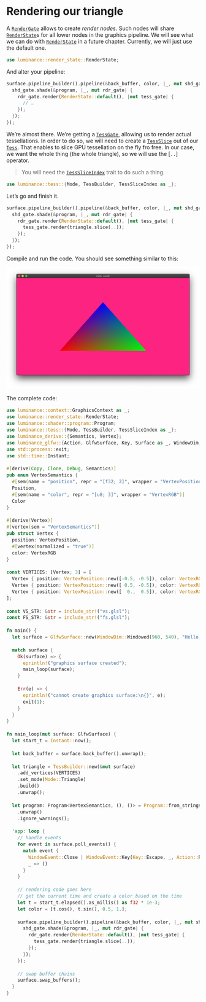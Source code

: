 # Rendering our triangle

A [`RenderGate`] allows to create _render nodes_. Such nodes will share [`RenderState`]s for all
lower nodes in the graphics pipeline. We will see what we can do with [`RenderState`] in a future
chapter. Currently, we will just use the default one.

```rust
use luminance::render_state::RenderState;
```

And alter your pipeline:

```rust
surface.pipeline_builder().pipeline(&back_buffer, color, |_, mut shd_gate| {
  shd_gate.shade(&program, |_, mut rdr_gate| {
    rdr_gate.render(RenderState::default(), |mut tess_gate| {
      // …
    });
  });
});
```

We’re almost there. We’re getting a [`TessGate`], allowing us to render actual tessellations. In
order to do so, we will need to create a [`TessSlice`] out of our [`Tess`]. That enables to slice
GPU tessellation on the fly fro free. In our case, we want the whole thing (the whole triangle),
so we will use the [`..`] operator.

> You will need the [`TessSliceIndex`] trait to do such a thing.

```rust
use luminance::tess::{Mode, TessBuilder, TessSliceIndex as _};
```

Let’s go and finish it.

```rust
surface.pipeline_builder().pipeline(&back_buffer, color, |_, mut shd_gate| {
  shd_gate.shade(&program, |_, mut rdr_gate| {
    rdr_gate.render(RenderState::default(), |mut tess_gate| {
      tess_gate.render(triangle.slice(..));
    });
  });
});
```

Compile and run the code. You should see something similar to this:

![](imgs/your_first_triangle.png)

The complete code:

```rust
use luminance::context::GraphicsContext as _;
use luminance::render_state::RenderState;
use luminance::shader::program::Program;
use luminance::tess::{Mode, TessBuilder, TessSliceIndex as _};
use luminance_derive::{Semantics, Vertex};
use luminance_glfw::{Action, GlfwSurface, Key, Surface as _, WindowDim, WindowEvent, WindowOpt};
use std::process::exit;
use std::time::Instant;

#[derive(Copy, Clone, Debug, Semantics)]
pub enum VertexSemantics {
  #[sem(name = "position", repr = "[f32; 2]", wrapper = "VertexPosition")]
  Position,
  #[sem(name = "color", repr = "[u8; 3]", wrapper = "VertexRGB")]
  Color
}

#[derive(Vertex)]
#[vertex(sem = "VertexSemantics")]
pub struct Vertex {
  position: VertexPosition,
  #[vertex(normalized = "true")]
  color: VertexRGB
}

const VERTICES: [Vertex; 3] = [
  Vertex { position: VertexPosition::new([-0.5, -0.5]), color: VertexRGB::new([255,   0,   0]) },
  Vertex { position: VertexPosition::new([ 0.5, -0.5]), color: VertexRGB::new([  0, 255,   0]) },
  Vertex { position: VertexPosition::new([  0.,  0.5]), color: VertexRGB::new([  0,   0, 255]) },
];

const VS_STR: &str = include_str!("vs.glsl");
const FS_STR: &str = include_str!("fs.glsl");

fn main() {
  let surface = GlfwSurface::new(WindowDim::Windowed(960, 540), "Hello, world!", WindowOpt::default());

  match surface {
    Ok(surface) => {
      eprintln!("graphics surface created");
      main_loop(surface);
    }

    Err(e) => {
      eprintln!("cannot create graphics surface:\n{}", e);
      exit(1);
    }
  }
}

fn main_loop(mut surface: GlfwSurface) {
  let start_t = Instant::now();

  let back_buffer = surface.back_buffer().unwrap();

  let triangle = TessBuilder::new(&mut surface)
    .add_vertices(VERTICES)
    .set_mode(Mode::Triangle)
    .build()
    .unwrap();

  let program: Program<VertexSemantics, (), ()> = Program::from_strings(None, VS_STR, None, FS_STR)
    .unwrap()
    .ignore_warnings();

  'app: loop {
    // handle events
    for event in surface.poll_events() {
      match event {
        WindowEvent::Close | WindowEvent::Key(Key::Escape, _, Action::Release, _) => break 'app,
        _ => ()
      }
    }

    // rendering code goes here
    // get the current time and create a color based on the time
    let t = start_t.elapsed().as_millis() as f32 * 1e-3;
    let color = [t.cos(), t.sin(), 0.5, 1.];

    surface.pipeline_builder().pipeline(&back_buffer, color, |_, mut shd_gate| {
      shd_gate.shade(&program, |_, mut rdr_gate| {
        rdr_gate.render(RenderState::default(), |mut tess_gate| {
          tess_gate.render(triangle.slice(..));
        });
      });
    });

    // swap buffer chains
    surface.swap_buffers();
  }
}
```

[luminance]: https://crates.io/crates/luminance
[luminance-derive]: https://crates.io/crates/luminance-derive
[`Vertex`]: https://docs.rs/luminance/latest/luminance/vertex/trait.Vertex.html
[`Semantics`]: https://docs.rs/luminance/latest/luminance/vertex/trait.Semantics.html
[`Copy`]: https://doc.rust-lang.org/std/marker/trait.Copy.html
[`Clone`]: https://doc.rust-lang.org/std/clone/trait.Clone.html
[`Debug`]: https://doc.rust-lang.org/std/fmt/trait.Debug.html
[`VertexAttrib`]: https://docs.rs/luminance/latest/luminance/vertex/trait.VertexAttrib.html
[`HasSemantics`]: https://docs.rs/luminance/latest/luminance/vertex/trait.HasSemantics.html
[`Tess`]: https://docs.rs/luminance/latest/luminance/tess/struct.Tess.html
[`TessBuilder`]: https://docs.rs/luminance/latest/luminance/tess/struct.TessBuilder.html
[`Mode`]: https://docs.rs/luminance/latest/luminance/tess/enum.Mode.html
[`Mode::Point`]: https://docs.rs/luminance/latest/luminance/tess/enum.Mode.html#variant.Point
[`Pipeline`]: https://docs.rs/luminance/latest/luminance/pipeline/struct.Pipeline.html
[`ShadingGate`]: https://docs.rs/luminance/latest/luminance/pipeline/struct.ShadingGate.html
[GLSL]: https://www.khronos.org/opengl/wiki/Core_Language_(GLSL)
[`TessellationControlShader`]: https://docs.rs/luminance/latest/luminance/shader/stage/enum.Type.html#variant.TessellationControlShader
[`TessellationEvaluationShader`]: https://docs.rs/luminance/latest/luminance/shader/stage/enum.Type.html#variant.TessellationEvaluationShader
[`VertexShader`]: https://docs.rs/luminance/latest/luminance/shader/stage/enum.Type.html#variant.VertexShader
[`GeometryShader`]: https://docs.rs/luminance/latest/luminance/shader/stage/enum.Type.html#variant.GeometryShader
[`FragmentShader`]: https://docs.rs/luminance/latest/luminance/shader/stage/enum.Type.html#variant.FragmentShader
[`Program`]: https://docs.rs/luminance/latest/luminance/shader/program/struct.Program.html
[`BuiltProgram`]: https://docs.rs/luminance/latest/luminance/shader/program/struct.BuiltProgram.html
[turbofish syntax]: https://doc.rust-lang.org/1.30.0/book/first-edition/generics.html
[`RenderGate`]: https://docs.rs/luminance/latest/luminance/pipeline/struct.RenderGate.html
[`RenderState`]: https://docs.rs/luminance/latest/luminance/render_state/struct.RenderState.html
[`TessGate`]: https://docs.rs/luminance/latest/luminance/pipeline/struct.TessGate.html
[`TessSlice`]: https://docs.rs/luminance/latest/luminance/tess/struct.TessSlice.html
[`TessSliceIndex`]: https://docs.rs/luminance/latest/luminance/tess/struct.TessSliceIndex.html
